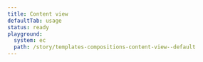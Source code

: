 ```yaml
---
title: Content view
defaultTab: usage
status: ready
playground:
  system: ec
  path: /story/templates-compositions-content-view--default
---
```

